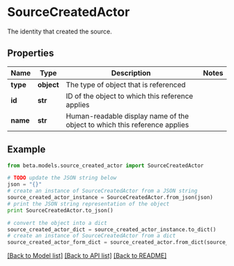 # SourceCreatedActor

The identity that created the source.

## Properties
Name | Type | Description | Notes
------------ | ------------- | ------------- | -------------
**type** | **object** | The type of object that is referenced | 
**id** | **str** | ID of the object to which this reference applies | 
**name** | **str** | Human-readable display name of the object to which this reference applies | 

## Example

```python
from beta.models.source_created_actor import SourceCreatedActor

# TODO update the JSON string below
json = "{}"
# create an instance of SourceCreatedActor from a JSON string
source_created_actor_instance = SourceCreatedActor.from_json(json)
# print the JSON string representation of the object
print SourceCreatedActor.to_json()

# convert the object into a dict
source_created_actor_dict = source_created_actor_instance.to_dict()
# create an instance of SourceCreatedActor from a dict
source_created_actor_form_dict = source_created_actor.from_dict(source_created_actor_dict)
```
[[Back to Model list]](../README.md#documentation-for-models) [[Back to API list]](../README.md#documentation-for-api-endpoints) [[Back to README]](../README.md)


